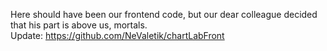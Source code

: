 Here should have been our frontend code, but our dear colleague decided that his part is above us, mortals.   
Update: https://github.com/NeValetik/chartLabFront
